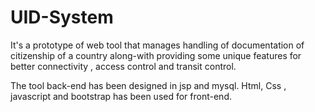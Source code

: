 UID-System
==========

It's a prototype of web tool that manages handling of documentation of citizenship of a country along-with providing some unique features for better connectivity , access control and transit control.

The tool back-end has been designed in jsp and mysql.
Html, Css , javascript and bootstrap has been used for front-end.
